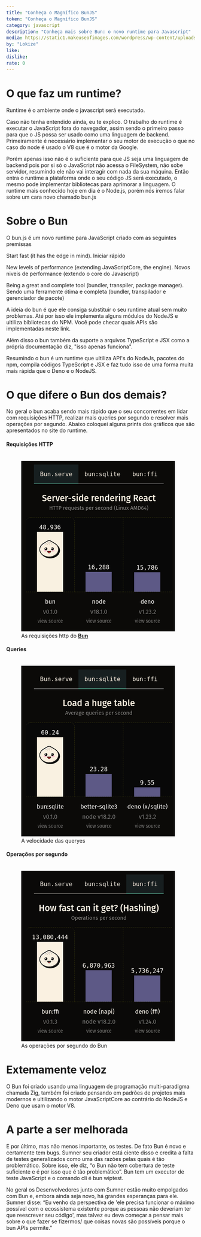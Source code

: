 ```yaml
---
title: "Conheça o Magnífico BunJS"
token: "Conheça o Magnífico BunJS"
category: javascript
description: "Conheça mais sobre Bun: o novo runtime para Javascript"
media: https://static1.makeuseofimages.com/wordpress/wp-content/uploads/2022/08/BunjsLogoOnLaptop-1.jpg
by: "Lokize"
like:
dislike:
rate: 0
---
```


# O que faz um runtime?

Runtime é o ambiente onde o javascript será executado.

Caso não tenha entendido ainda, eu te explico. O trabalho do runtime é executar o JavaScript fora do navegador, assim sendo o primeiro passo para que o JS possa ser usado como uma linguagem de backend. Primeiramente é necessário implementar o seu motor de execução o que no caso do node é usado o V8 que é o motor da Google.

Porém apenas isso não é o suficiente para que JS seja uma linguagem de backend pois por si só o JavaScript não acessa o FileSystem, não sobe servidor, resumindo ele não vai interagir com nada da sua máquina. Então entra o runtime a plataforma onde o seu código JS será executado, o mesmo pode implementar bibliotecas para aprimorar a linguagem. O runtime mais conhecido hoje em dia é o Node.js, porém nós iremos falar sobre um cara novo chamado bun.js

# Sobre o Bun

O bun.js é um novo runtime para JavaScript criado com as seguintes premissas

Start fast (it has the edge in mind). Iniciar rápido

New levels of performance (extending JavaScriptCore, the engine). Novos niveis de performance (extendo o core do Javascript)

Being a great and complete tool (bundler, transpiler, package manager). Sendo uma ferramente ótima e completa (bundler, transpilador e gerenciador de pacote)

A ideia do bun é que ele consiga substituir o seu runtime atual sem muito problemas. Até por isso ele implementa alguns módulos do NodeJS e ultiliza bibliotecas do NPM. Você pode checar quais APIs são implementadas neste link.

Além disso o bun também da suporte a arquivos TypeScript e JSX como a própria documentação diz, "isso apenas funciona".

Resumindo o bun é um runtime que ultiliza API's do NodeJs, pacotes do npm, compila códigos TypeScript e JSX e faz tudo isso de uma forma muita mais rápida que o Deno e o NodeJS.

# O que difere o Bun dos demais?

No geral o bun acaba sendo mais rápido que o seu concorrentes em lidar com requisições HTTP, realizar mais queries por segundo e resolver mais operações por segundo. Abaixo coloquei alguns prints dos gráficos que são apresentados no site do runtime.

#### Requisições HTTP

<figure><br>
  <img
    src="https://github.com/lokize/alw3code/blob/main/img/bunhttp.png?raw=true"
    alt=""
  />
  <figcaption>
    As requisições http do <a href="https://bun.sh/"><strong>Bun</strong></a>
  </figcaption>
</figure>

#### Queries

<figure><br>
  <img
    src="https://github.com/lokize/alw3code/blob/main/img/bunqueryes.png?raw=true"
    alt=""
  />
  <figcaption>
    A velocidade das queryes
  </figcaption>
</figure>

#### Operações por segundo

<figure><br>
  <img
    src="https://github.com/lokize/alw3code/blob/main/img/bunopseg.png?raw=true"
    alt=""
  />
  <figcaption>
    As operações por segundo do Bun
  </figcaption>
</figure>


# Extemamente veloz

O Bun foi criado usando uma linguagem de programação multi-paradigma chamada Zig, também foi criado pensando em padrões de projetos mais modernos e ultilizando o motor JavaScriptCore ao contrário do NodeJS e Deno que usam o motor V8.

# A parte a ser melhorada

E por último, mas não menos importante, os testes. De fato Bun é novo e certamente tem bugs. Sumner seu criador está ciente disso e credita a falta de testes generalizados como uma das razões pelas quais é tão problemático. Sobre isso, ele diz, “o Bun não tem cobertura de teste suficiente e é por isso que é tão problemático”. Bun tem um executor de teste JavaScript e o comando cli é bun wiptest.

No geral os Desenvolvedores junto com Sumner estão muito empolgados com Bun e, embora ainda seja novo, há grandes esperanças para ele. Sumner disse: “Eu venho da perspectiva de 'ele precisa funcionar o máximo possível com o ecossistema existente porque as pessoas não deveriam ter que reescrever seu código', mas talvez eu deva começar a pensar mais sobre o que fazer se fizermos/ que coisas novas são possíveis porque o bun APIs permite.”


